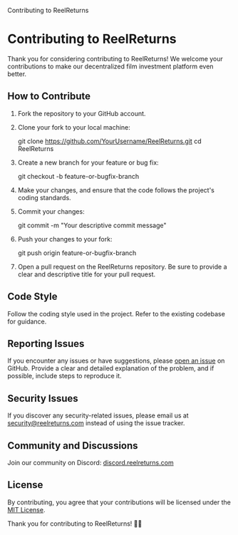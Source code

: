   Contributing to ReelReturns

Contributing to ReelReturns
===========================

Thank you for considering contributing to ReelReturns! We welcome your contributions to make our decentralized film investment platform even better.

How to Contribute
-----------------

1.  Fork the repository to your GitHub account.
2.  Clone your fork to your local machine:

    git clone https://github.com/YourUsername/ReelReturns.git
    cd ReelReturns
    

3.  Create a new branch for your feature or bug fix:

    git checkout -b feature-or-bugfix-branch
    

4.  Make your changes, and ensure that the code follows the project's coding standards.
5.  Commit your changes:

    git commit -m "Your descriptive commit message"
    

6.  Push your changes to your fork:

    git push origin feature-or-bugfix-branch
    

7.  Open a pull request on the ReelReturns repository. Be sure to provide a clear and descriptive title for your pull request.

Code Style
----------

Follow the coding style used in the project. Refer to the existing codebase for guidance.

Reporting Issues
----------------

If you encounter any issues or have suggestions, please [open an issue](https://github.com/ReelReturns/ReelReturns/issues/new) on GitHub. Provide a clear and detailed explanation of the problem, and if possible, include steps to reproduce it.

Security Issues
---------------

If you discover any security-related issues, please email us at [security@reelreturns.com](mailto:security@reelreturns.com) instead of using the issue tracker.

Community and Discussions
-------------------------

Join our community on Discord: [discord.reelreturns.com](https://discord.reelreturns.com)

License
-------

By contributing, you agree that your contributions will be licensed under the [MIT License](LICENSE).

Thank you for contributing to ReelReturns! 🚀🎥

